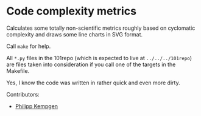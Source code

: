 Code complexity metrics
=======================

Calculates some totally non-scientific metrics roughly based on cyclomatic complexity and draws some line charts in SVG format.

Call `make` for help.

All `*.py` files in the 101repo (which is expected to live at `../../../101repo`) are files taken into consideration if you call one of the targets in the Makefile.

Yes, I know the code was written in rather quick and even more dirty.

Contributors:
* [Philipp Kempgen](http://github.com/philipp-kempgen)
